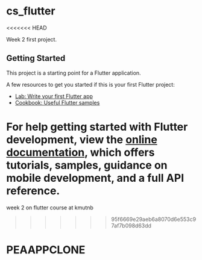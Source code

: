 # cs_flutter
<<<<<<< HEAD

Week 2 first project.

## Getting Started

This project is a starting point for a Flutter application.

A few resources to get you started if this is your first Flutter project:

- [Lab: Write your first Flutter app](https://docs.flutter.dev/get-started/codelab)
- [Cookbook: Useful Flutter samples](https://docs.flutter.dev/cookbook)

For help getting started with Flutter development, view the
[online documentation](https://docs.flutter.dev/), which offers tutorials,
samples, guidance on mobile development, and a full API reference.
=======
week 2 on flutter course at kmutnb
>>>>>>> 95f6669e29aeb6a8070d6e553c97af7b098d63dd
# PEAAPPCLONE
